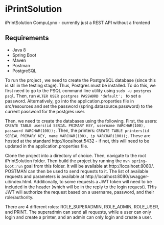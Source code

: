 # iPrintSolution
iPrintSolution CompuLynx - currently just a REST API without a frontend

## Requirements
- Java 8
- Spring Boot
- Maven
- Postman
- PostgreSQL



To run the project , we need to create the PostgreSQL database (since this is stil in the testing stage). Thus, Postgres must be installed. To do this, we first need to go to the PSQL command line utility using ```sudo -u postgres psql```. Then, run ```ALTER USER postgres PASSWORD 'default'; ``` to set a password. Alternatively, go into the application.properties file in src/resources and set the password (spring.datasource.password) to the current password for the postgres user.

Then, we need to create the databases using the following. First, the users:
```CREATE TABLE users(id SERIAL PRIMARY KEY, username VARCHAR(100), password VARCHAR(100));```. Then, the printers:
```CREATE TABLE printers(id SERIAL PRIMARY KEY, name VARCHAR(100), ip VARCHAR(100));```. These are hosted at the standard http://localhost:5432 - if not, this will need to be updated in the application.properties file.

Clone the project into a directory of choice. Then, navigate to the root iPrintSolution folder. Then build the project by running the ```mvn spring-boot:run``` goal from this folder. It will be available at http://localhost:8080/. POSTMAN can then be used to send requests to it. The list of available requests and parameters is available at http://localhost:8080/swagger-ui/index.html. Additionally, to some requests a JWT token will need to be included in the header (which will be in the reply to the login request). THis JWT will authorize the request based on a username, password, and their role/authority.

There are 4 different roles: ROLE_SUPERADMIN, ROLE_ADMIN, ROLE_USER, and PRINT. The superadmin can send all requests, while a user can only login and create a printer, and an admin can only login and create a user.


